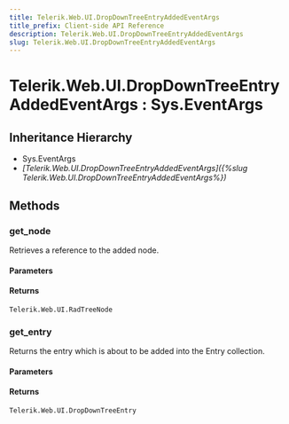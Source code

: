 ```yaml
---
title: Telerik.Web.UI.DropDownTreeEntryAddedEventArgs
title_prefix: Client-side API Reference
description: Telerik.Web.UI.DropDownTreeEntryAddedEventArgs
slug: Telerik.Web.UI.DropDownTreeEntryAddedEventArgs
---
```


# Telerik.Web.UI.DropDownTreeEntryAddedEventArgs : Sys.EventArgs 

## Inheritance Hierarchy

* Sys.EventArgs
* *[Telerik.Web.UI.DropDownTreeEntryAddedEventArgs]({%slug Telerik.Web.UI.DropDownTreeEntryAddedEventArgs%})*


## Methods

### get_node 

Retrieves a reference to the added node.

#### Parameters

#### Returns

`Telerik.Web.UI.RadTreeNode`
###  get_entry

Returns the entry which is about to be added into the Entry collection.

#### Parameters

#### Returns

`Telerik.Web.UI.DropDownTreeEntry` 


